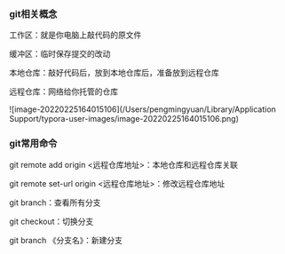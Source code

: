 ### git相关概念

工作区：就是你电脑上敲代码的原文件

缓冲区：临时保存提交的改动

本地仓库：敲好代码后，放到本地仓库后，准备放到远程仓库

远程仓库：网络给你托管的仓库

 ![image-20220225164015106](/Users/pengmingyuan/Library/Application Support/typora-user-images/image-20220225164015106.png)



### git常用命令

git remote add origin <远程仓库地址>：本地仓库和远程仓库关联

git remote set-url origin  <远程仓库地址>：修改远程仓库地址

git branch：查看所有分支

git checkout：切换分支

git branch 《分支名》：新建分支